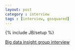 ```yaml
---
layout: post
category : interview
tags : [interview, gosquared]
---
```

{% include JB/setup %}


[Big data insight group interview](http://www.thebigdatainsightgroup.com/site/article/interview-geoff-wagstaff-cto-gosquared)